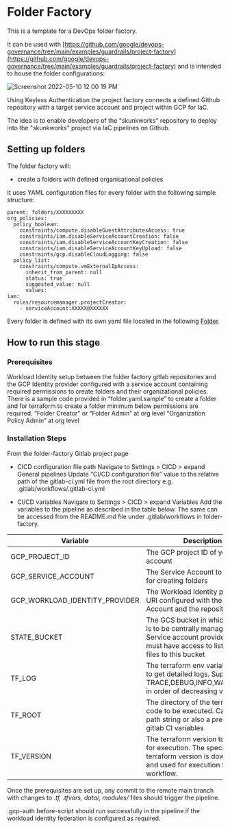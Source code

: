 # Folder Factory

This is a template for a DevOps folder factory.

It can be used with [https://github.com/google/devops-governance/tree/main/examples/guardrails/project-factory](https://github.com/google/devops-governance/tree/main/examples/guardrails/project-factory) and is intended to house the folder configurations:

![Screenshot 2022-05-10 12 00 19 PM](https://user-images.githubusercontent.com/94000358/169809437-aaa8538e-3ffc-48b3-9028-84e4995de150.png)

Using Keyless Authentication the project factory connects a defined Github repository with a target service account and project within GCP for IaC.

The idea is to enable developers of the "skunkworks" repository to deploy into the "skunkworks" project via IaC pipelines on Github.


## Setting up folders

The folder factory will:
- create a folders with defined organisational policies

It uses YAML configuration files for every folder with the following sample structure:
```
parent: folders/XXXXXXXXX
org_policies:
  policy_boolean:
    constraints/compute.disableGuestAttributesAccess: true
    constraints/iam.disableServiceAccountCreation: false
    constraints/iam.disableServiceAccountKeyCreation: false  
    constraints/iam.disableServiceAccountKeyUpload: false
    constraints/gcp.disableCloudLogging: false 
  policy_list:
    constraints/compute.vmExternalIpAccess:
      inherit_from_parent: null
      status: true
      suggested_value: null
      values:
iam:
  roles/resourcemanager.projectCreator:
    - serviceAccount:XXXXX@XXXXXX
```

Every folder is defined with its own yaml file located in the following [Folder](data/folders).

## How to run this stage
### Prerequisites

Workload Identity setup between the folder factory gitlab repositories and the GCP Identity provider configured with a service account containing required permissions to create folders and their organizational policies. There is a sample code provided in “folder.yaml.sample” to create a folder and for terraform to create a folder minimum below permissions are required. 
“Folder Creator” or “Folder Admin” at org level
“Organization Policy Admin” at org level


### Installation Steps
From the folder-factory Gitlab project page
* CICD configuration file path 
    Navigate to Settings > CICD > expand General pipelines
    Update “CI/CD configuration file” value to the relative path of the gitlab-ci.yml file from the root directory
    e.g. .gitlab/workflows/.gitlab-ci.yml

* CI/CD variables
    Navigate to Settings > CICD > expand Variables
    Add the variables to the pipeline as described in the table below. 
    The same can be accessed from the  README.md file under .gitlab/workflows  in folder-factory. 

| Variable                       | Description                                                                                                                                              | Sample value                                                                                                    |
|--------------------------------|----------------------------------------------------------------------------------------------------------------------------------------------------------|-----------------------------------------------------------------------------------------------------------------|
| GCP_PROJECT_ID                 | The GCP project ID of your service account                                                                                                               | sample-project-1122                                                                                             |
| GCP_SERVICE_ACCOUNT            | The Service Account to be used for creating folders                                                                                                      | xyz@sample-project-1122.iam.gserviceaccount.com                                                                 |
| GCP_WORKLOAD_IDENTITY_PROVIDER | The Workload Identity provider URI configured with the Service Account and the repository                                                                | projects/<project-number>/locations/global/workloadIdentityPools/<identity-pool-name>/providers/<provider-name> |
| STATE_BUCKET                   | The GCS bucket in which the state is to be centrally managed. The Service account provided above must have access to list and write files to this bucket | sample-terraform-state-bucket                                                                                   |
| TF_LOG                         | The terraform env variable setting to get detailed logs.  Supports TRACE,DEBUG,INFO,WARN,ERROR in order of decreasing verbosity                          | WARN                                                                                                            |
| TF_ROOT                        | The directory of the terraform code to be executed.  Can be a path string or also a pre-defined gitlab CI variables                                      | $CI_PROJECT_DIR                                                                                                 |
| TF_VERSION                     | The terraform version to be used for execution. The specified terraform version is downloaded and used for execution for the workflow.                   | 1.3.6                                                                                                           |




Once the prerequisites are set up, any commit to the remote main branch with changes to  *.tf, *.tfvars, data/*, modules/* files should trigger the pipeline.  


.gcp-auth before-script should run successfully in the pipeline if the workload identity federation is configured as required.
